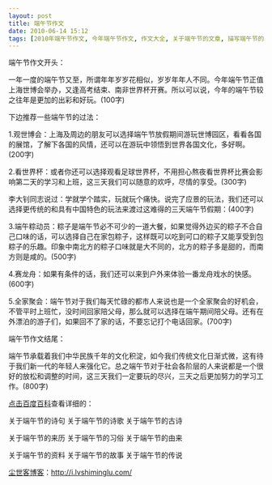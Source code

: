 ```yaml
---
layout: post
title: 端午节作文
date: 2010-06-14 15:12
tags: [2010年端午节作文, 今年端午节作文, 作文大全, 关于端午节的文章, 描写端午节的作文, 有关端午节的作文, 端午, 端午节作文, 端午节初中作文, 转贴饭否]
---
```

端午节作文开头：

一年一度的端午节又至，所谓年年岁岁花相似，岁岁年年人不同。今年端午节正值上海世博会举办，又逢高考结束、南非世界杯开赛。所以可以说，今年的端午节较之往年是更加的出彩和好玩。(100字)

下边推荐一些端午节的过法：

1.观世博会：上海及周边的朋友可以选择端午节放假期间游玩世博园区，看看各国的展馆，了解下各国的风情，还可以在游玩中领悟到世界各国文化，多好啊。(200字)

2.看世界杯：或者你还可以选择观看足球世界杯，不用担心熬夜看世界杯比赛会影响第二天的学习和上班，这三天我们可以随意的欢呼，尽情的享受。(300字)

李大钊同志说过：学就学个踏实，玩就玩个痛快。说完了应景的玩法，我们还可以选择更传统的和具有中国特色的玩法来渡过这难得的三天端午节假期：(400字)

3.端午粽动员：粽子是端午节必不可少的一道大餐，如果觉得外边买的粽子不合自己口味的话，可以选择自己在家包粽子，这样既可以吃到可口的粽子又能享受到包粽子的乐趣。印象中南北方的粽子口味就是大不同的，北方的粽子多是甜的，而南方则是咸的。(500字)

4.赛龙舟：如果有条件的话，我们还可以来到户外来体验一番龙舟戏水的快感。(600字)

5.全家聚会：端午节对于我们每天忙碌的都市人来说也是一个全家聚会的好机会，不管平时上班忙，没时间回家陪父母，那么就可以选择在端午期间陪父母。还有在外漂泊的游子们，如果回不了家的话，不要忘记打个电话回家。(700字)

端午节作文结尾：

端午节承载着我们中华民族千年的文化积淀，如今我们传统文化日渐式微，这有待于我们新一代的年轻人来强化它。总之端午节对于社会各阶层的人来说都是一个很好的放松和调整的时间，这三天我们一定要玩的尽兴，三天之后更加努力的学习工作。(800字)

<a href="http://baike.baidu.com/view/2567.htm" target="_blank">点击百度百科</a>查看详细的：

关于端午节的诗句
关于端午节的诗歌
关于端午节的古诗

关于端午节的来历
关于端午节的习俗
关于端午节的由来

关于端午节的资料
关于端午节的故事
关于端午节的传说

<a href="http://i.lvshiminglu.com/">尘世客博客</a>：<a href="http://i.lvshiminglu.com/">http://i.lvshiminglu.com/</a>

